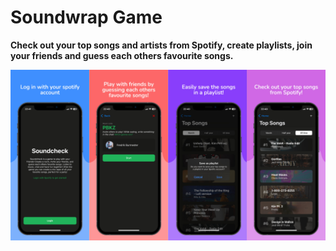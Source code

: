 # Soundwrap Game

**Check out your top songs and artists from Spotify, create playlists, join your friends and guess each others favourite songs.**

![Soundwrap](./assets/images/soundcheck-promotion.jpg)
